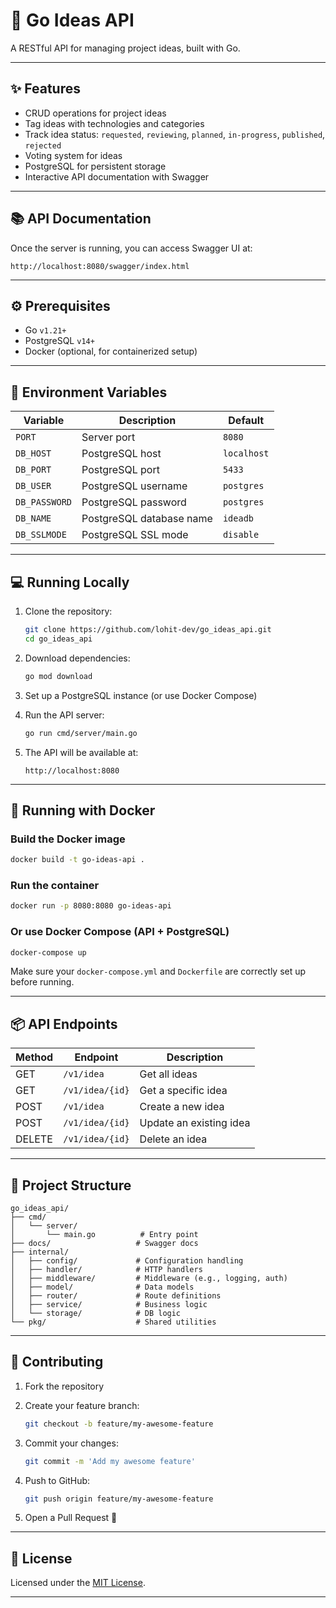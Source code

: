# 🚀 Go Ideas API

A RESTful API for managing project ideas, built with Go.

---

## ✨ Features

- CRUD operations for project ideas
- Tag ideas with technologies and categories
- Track idea status: `requested`, `reviewing`, `planned`, `in-progress`, `published`, `rejected`
- Voting system for ideas
- PostgreSQL for persistent storage
- Interactive API documentation with Swagger

---

## 📚 API Documentation

Once the server is running, you can access Swagger UI at:

```
http://localhost:8080/swagger/index.html
```

---

## ⚙️ Prerequisites

- Go `v1.21+`
- PostgreSQL `v14+`
- Docker (optional, for containerized setup)

---

## 🔐 Environment Variables

| Variable      | Description              | Default     |
| ------------- | ------------------------ | ----------- |
| `PORT`        | Server port              | `8080`      |
| `DB_HOST`     | PostgreSQL host          | `localhost` |
| `DB_PORT`     | PostgreSQL port          | `5433`      |
| `DB_USER`     | PostgreSQL username      | `postgres`  |
| `DB_PASSWORD` | PostgreSQL password      | `postgres`  |
| `DB_NAME`     | PostgreSQL database name | `ideadb`    |
| `DB_SSLMODE`  | PostgreSQL SSL mode      | `disable`   |

---

## 💻 Running Locally

1. Clone the repository:

   ```bash
   git clone https://github.com/lohit-dev/go_ideas_api.git
   cd go_ideas_api
   ```

2. Download dependencies:

   ```bash
   go mod download
   ```

3. Set up a PostgreSQL instance (or use Docker Compose)

4. Run the API server:

   ```bash
   go run cmd/server/main.go
   ```

5. The API will be available at:

   ```
   http://localhost:8080
   ```

---

## 🐳 Running with Docker

### Build the Docker image

```bash
docker build -t go-ideas-api .
```

### Run the container

```bash
docker run -p 8080:8080 go-ideas-api
```

### Or use Docker Compose (API + PostgreSQL)

```bash
docker-compose up
```

Make sure your `docker-compose.yml` and `Dockerfile` are correctly set up before running.

---

## 📦 API Endpoints

| Method | Endpoint        | Description             |
| ------ | --------------- | ----------------------- |
| GET    | `/v1/idea`      | Get all ideas           |
| GET    | `/v1/idea/{id}` | Get a specific idea     |
| POST   | `/v1/idea`      | Create a new idea       |
| POST   | `/v1/idea/{id}` | Update an existing idea |
| DELETE | `/v1/idea/{id}` | Delete an idea          |

---

## 🧱 Project Structure

```
go_ideas_api/
├── cmd/
│   └── server/
│       └── main.go          # Entry point
├── docs/                   # Swagger docs
├── internal/
│   ├── config/             # Configuration handling
│   ├── handler/            # HTTP handlers
│   ├── middleware/         # Middleware (e.g., logging, auth)
│   ├── model/              # Data models
│   ├── router/             # Route definitions
│   ├── service/            # Business logic
│   └── storage/            # DB logic
└── pkg/                    # Shared utilities
```

---

## 🤝 Contributing

1. Fork the repository
2. Create your feature branch:

   ```bash
   git checkout -b feature/my-awesome-feature
   ```

3. Commit your changes:

   ```bash
   git commit -m 'Add my awesome feature'
   ```

4. Push to GitHub:

   ```bash
   git push origin feature/my-awesome-feature
   ```

5. Open a Pull Request 🚀

---

## 📄 License

Licensed under the [MIT License](LICENSE).

---
